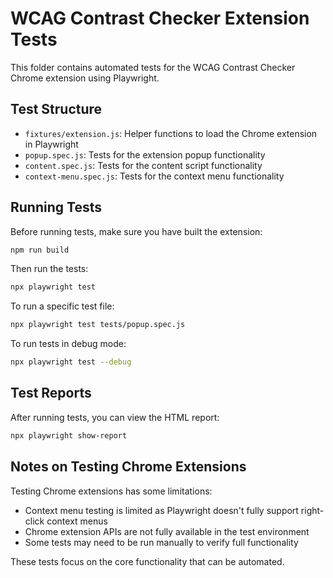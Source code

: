 # WCAG Contrast Checker Extension Tests

This folder contains automated tests for the WCAG Contrast Checker Chrome extension using Playwright.

## Test Structure

- `fixtures/extension.js`: Helper functions to load the Chrome extension in Playwright
- `popup.spec.js`: Tests for the extension popup functionality
- `content.spec.js`: Tests for the content script functionality
- `context-menu.spec.js`: Tests for the context menu functionality

## Running Tests

Before running tests, make sure you have built the extension:

```bash
npm run build
```

Then run the tests:

```bash
npx playwright test
```

To run a specific test file:

```bash
npx playwright test tests/popup.spec.js
```

To run tests in debug mode:

```bash
npx playwright test --debug
```

## Test Reports

After running tests, you can view the HTML report:

```bash
npx playwright show-report
```

## Notes on Testing Chrome Extensions

Testing Chrome extensions has some limitations:
- Context menu testing is limited as Playwright doesn't fully support right-click context menus
- Chrome extension APIs are not fully available in the test environment
- Some tests may need to be run manually to verify full functionality

These tests focus on the core functionality that can be automated.
